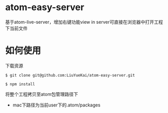 # atom-easy-server

基于atom-live-server，增加右键功能view in server可直接在浏览器中打开工程下当前文件

# 如何使用

下载资源

```
$ git clone git@github.com:LiuYueKai/atom-easy-server.git

$ npm install
```

将整个工程拷贝至atom包管理路径下

* mac下路径为当前user下的.atom/packages
